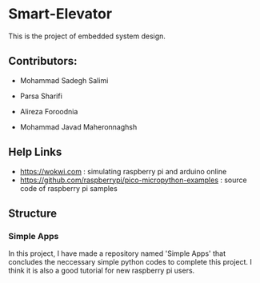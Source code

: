 # Smart-Elevator
This is the project of embedded system design.

## Contributors:
* Mohammad Sadegh Salimi

* Parsa Sharifi

* Alireza Foroodnia

* Mohammad Javad Maheronnaghsh

## Help Links
* https://wokwi.com : simulating raspberry pi and arduino online
* https://github.com/raspberrypi/pico-micropython-examples : source code of raspberry pi samples


## Structure
### Simple Apps
In this project, I have made a repository named 'Simple Apps' that concludes the neccessary simple python codes to complete this project. I think it is also a good tutorial for new raspberry pi users.
